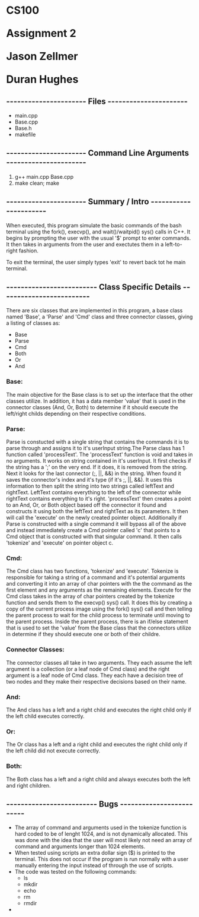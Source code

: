 <h1>
<p>CS100</p>
<p>Assignment 2</p>
<p>Jason Zellmer</p>
<p>Duran Hughes</p>
</h1>

<h2>
----------------------
Files
----------------------
</h2>

<ul>
<li>main.cpp</li>
<li>Base.cpp</li>
<li>Base.h</li>
<li>makefile</li>
</ul>

<h2>
----------------------
Command Line Arguments
----------------------
</h2>
<ol>
<li>g++ main.cpp Base.cpp</li>

<li>make clean; make</li>
</ol>

<h2>
----------------------
Summary / Intro
----------------------
</h2>

When executed, this program simulate the basic commands of the bash terminal 
using the fork(), execvp(), and wait()/waitpid() sys() calls in C++. It begins
by prompting the user with the usual '$' prompt to enter commands. It then 
takes in arguments from the user and exectutes them in a left-to-right fashion.

To exit the terminal, the user simply types 'exit' to revert back tot he main
terminal.
    
<h2>
-------------------------
Class Specific Details
-------------------------
</h2>

There are six classes that are implemented in this program, a base class 
named 'Base', a 'Parse' and 'Cmd' class and three connector classes, giving 
a listing of classes as: 
<ul>
<li>Base</li>
<li>Parse</li>
<li>Cmd</li>
<li>Both</li>
<li>Or</li>
<li>And</li>
</ul>

<h3>Base:</h3>
The main objective for the Base class is to set up the interface that the 
other classes utilize. In addition, it has a data member 'value' that is
used in the connector classes (And, Or, Both) to determine if it should
execute the left/right childs depending on their respective conditions.

<h3>Parse:</h3>
Parse is constucted with a single string that contains the commands it 
is to parse through and assigns it to it's userInput string.The Parse class
has 1 function called 'processText'.  The 'processText' function is void
and takes in no arguments.  It works on string contained in it's userInput.
It first checks if the string has a ';' on the very end.  If it does, it
is removed from the string.  Next it looks for the last connector (;, ||,
&&) in the string.  When found it saves the connector's index and it's 
type (if it's ;, ||, &&).  It uses this information to then split the
string into two strings called leftText and rightText. LeftText contains
everything to the left of the connector while rightText contains everything
to it's right.  'processText' then creates a point to an And, Or, or Both
object based off the connector it found and constructs it using both the
leftText and rightText as its parameters. It then will call the 'execute'
on the newly created pointer object.  Additionally if Parse is constructed
with a single command it will bypass all of the above and instead 
immediately create a Cmd pointer called 'c' that points to a Cmd object that
is constructed with that singular command.  It then calls 'tokenize' and
'execute' on pointer object c.

<h3>Cmd:</h3>
The Cmd class has two functions, 'tokenize' and 'execute'. Tokenize is
responsible for taking a string of a command and it's potential arguments
and converting it into an array of char pointers with the the command as 
the first element and any arguments as the remaining elements. Execute for
the Cmd class takes in the array of char pointers created by the tokenize
function and sends them to the execvp() sys() call. It does this by 
creating a copy of the current process image using the fork() sys() call
and then telling the parent process to wait for the child process to
terminate until moving to the parent process. Inside the parent process, 
there is an if/else statement that is used to set the 'value' from the 
Base class that the connectors utilize in determine if they should 
execute one or both of their childre.

<h3>Connector Classes:</h3>
The connector classes all take in two arguments. They each assume the left
argument is a collection (or a leaf node of Cmd class) and the right 
argument is a leaf node of Cmd class. They each have a decision tree of
two nodes and they make their respective decisions based on their name.

<h3>And:</h3>
The And class has a left and a right child and executes the right child 
only if the left child executes correctly.

<h3>Or:</h3>
The Or class has a left and a right child and executes the right child 
only if the left child did not execute correctly.

<h3>Both:</h3>
The Both class has a left and a right child and always executes both the 
left and right children.

<h2>
-------------------------
Bugs
-------------------------
</h2>

<ul>
<li>The array of command and arguments used in the tokenize function is hard 
 coded to be of lenght 1024, and is not dynamically allocated. This was 
 done with the idea that the user will most likely not need an array of 
 command and arguments longer than 1024 elements.</li>
 <li>When tested using scripts an extra dollar sign ($) is printed
 to the terminal.  This does not occur if the program is run normally with a 
 user manually entering the input instead of through the use of scripts.</li>

 
<li>The code was tested on the following commands:
<ul>
<li>ls</li>
<li>mkdir</li>
<li>echo</li>
<li>rm</li>
<li>rmdir</li>
</ul>
<li/>
</ul>
